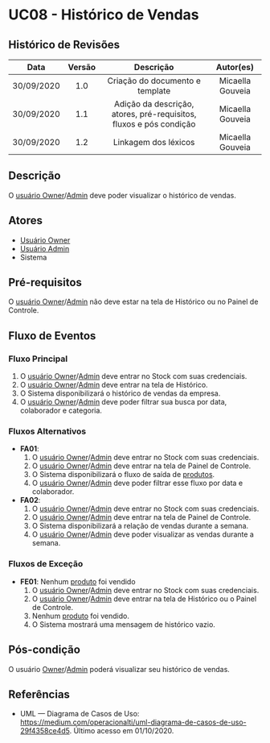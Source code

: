 # UC08 - Histórico de Vendas

## Histórico de Revisões

| Data | Versão | Descrição | Autor(es) |
|:----:|:------:|:---------:|:---------:|
| 30/09/2020 | 1.0 | Criação do documento e template | Micaella Gouveia |
| 30/09/2020 | 1.1 | Adição da descrição, atores, pré-requisitos, fluxos e pós condição | Micaella Gouveia |
| 30/09/2020 | 1.2 | Linkagem dos léxicos | Micaella Gouveia |

## Descrição
O [usuário Owner](Modeling/objeto?id=Owner)/[Admin](Modeling/objeto?id=Admin) deve poder visualizar o histórico de vendas.

## Atores
* [Usuário Owner](Modeling/objeto?id=Owner)
* [Usuário Admin](Modeling/objeto?id=Admin)
* Sistema

## Pré-requisitos
O [usuário Owner](Modeling/objeto?id=Owner)/[Admin](Modeling/objeto?id=Admin) não deve estar na tela de Histórico ou no Painel de Controle.

## Fluxo de Eventos
### Fluxo Principal
1. O [usuário Owner](Modeling/objeto?id=Owner)/[Admin](Modeling/objeto?id=Admin) deve entrar no Stock com suas credenciais.
2. O [usuário Owner](Modeling/objeto?id=Owner)/[Admin](Modeling/objeto?id=Admin) deve entrar na tela de Histórico.
3. O Sistema disponibilizará o histórico de vendas da empresa.
4. O [usuário Owner](Modeling/objeto?id=Owner)/[Admin](Modeling/objeto?id=Admin) deve poder filtrar sua busca por data, colaborador e categoria.

### Fluxos Alternativos
* **FA01**:
    1. O [usuário Owner](Modeling/objeto?id=Owner)/[Admin](Modeling/objeto?id=Admin) deve entrar no Stock com suas credenciais.
    2. O [usuário Owner](Modeling/objeto?id=Owner)/[Admin](Modeling/objeto?id=Admin) deve entrar na tela de Painel de Controle.
    3. O Sistema disponibilizará o fluxo de saída de [produtos](Modeling/objeto?id=Produto).
    4. O [usuário Owner](Modeling/objeto?id=Owner)/[Admin](Modeling/objeto?id=Admin) deve poder filtrar esse fluxo por data e colaborador.
* **FA02**:
    1. O [usuário Owner](Modeling/objeto?id=Owner)/[Admin](Modeling/objeto?id=Admin) deve entrar no Stock com suas credenciais.
    2. O [usuário Owner](Modeling/objeto?id=Owner)/[Admin](Modeling/objeto?id=Admin) deve entrar na tela de Painel de Controle.
    3. O Sistema disponibilizará a relação de vendas durante a semana.
    4. O [usuário Owner](Modeling/objeto?id=Owner)/[Admin](Modeling/objeto?id=Admin) deve poder visualizar as vendas durante a semana.

### Fluxos de Exceção
* **FE01**: Nenhum [produto](Modeling/objeto?id=Produto) foi vendido
    1. O [usuário Owner](Modeling/objeto?id=Owner)/[Admin](Modeling/objeto?id=Admin) deve entrar no Stock com suas credenciais.
    2. O [usuário Owner](Modeling/objeto?id=Owner)/[Admin](Modeling/objeto?id=Admin) deve entrar na tela de Histórico ou o Painel de Controle.
    3. Nenhum [produto](Modeling/objeto?id=Produto) foi vendido.
    4. O Sistema mostrará uma mensagem de histórico vazio.

## Pós-condição
O usuário [Owner](Modeling/objeto?id=Owner)/[Admin](Modeling/objeto?id=Admin) poderá visualizar seu histórico de vendas.

## Referências
* UML — Diagrama de Casos de Uso: <https://medium.com/operacionalti/uml-diagrama-de-casos-de-uso-29f4358ce4d5>. Último acesso em 01/10/2020.